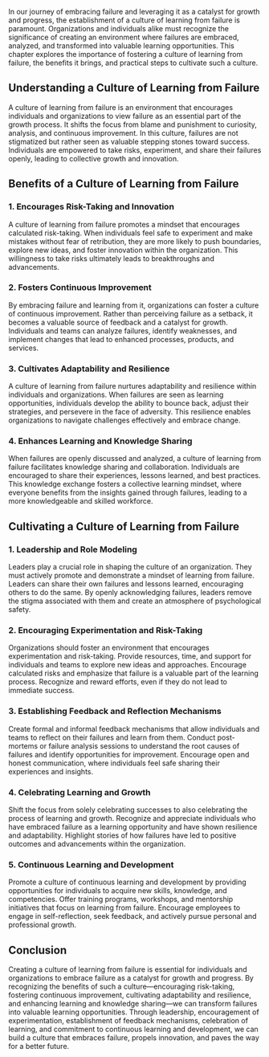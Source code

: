 
In our journey of embracing failure and leveraging it as a catalyst for growth and progress, the establishment of a culture of learning from failure is paramount. Organizations and individuals alike must recognize the significance of creating an environment where failures are embraced, analyzed, and transformed into valuable learning opportunities. This chapter explores the importance of fostering a culture of learning from failure, the benefits it brings, and practical steps to cultivate such a culture.

## Understanding a Culture of Learning from Failure

A culture of learning from failure is an environment that encourages individuals and organizations to view failure as an essential part of the growth process. It shifts the focus from blame and punishment to curiosity, analysis, and continuous improvement. In this culture, failures are not stigmatized but rather seen as valuable stepping stones toward success. Individuals are empowered to take risks, experiment, and share their failures openly, leading to collective growth and innovation.

## Benefits of a Culture of Learning from Failure

### 1\. Encourages Risk-Taking and Innovation

A culture of learning from failure promotes a mindset that encourages calculated risk-taking. When individuals feel safe to experiment and make mistakes without fear of retribution, they are more likely to push boundaries, explore new ideas, and foster innovation within the organization. This willingness to take risks ultimately leads to breakthroughs and advancements.

### 2\. Fosters Continuous Improvement

By embracing failure and learning from it, organizations can foster a culture of continuous improvement. Rather than perceiving failure as a setback, it becomes a valuable source of feedback and a catalyst for growth. Individuals and teams can analyze failures, identify weaknesses, and implement changes that lead to enhanced processes, products, and services.

### 3\. Cultivates Adaptability and Resilience

A culture of learning from failure nurtures adaptability and resilience within individuals and organizations. When failures are seen as learning opportunities, individuals develop the ability to bounce back, adjust their strategies, and persevere in the face of adversity. This resilience enables organizations to navigate challenges effectively and embrace change.

### 4\. Enhances Learning and Knowledge Sharing

When failures are openly discussed and analyzed, a culture of learning from failure facilitates knowledge sharing and collaboration. Individuals are encouraged to share their experiences, lessons learned, and best practices. This knowledge exchange fosters a collective learning mindset, where everyone benefits from the insights gained through failures, leading to a more knowledgeable and skilled workforce.

## Cultivating a Culture of Learning from Failure

### 1\. Leadership and Role Modeling

Leaders play a crucial role in shaping the culture of an organization. They must actively promote and demonstrate a mindset of learning from failure. Leaders can share their own failures and lessons learned, encouraging others to do the same. By openly acknowledging failures, leaders remove the stigma associated with them and create an atmosphere of psychological safety.

### 2\. Encouraging Experimentation and Risk-Taking

Organizations should foster an environment that encourages experimentation and risk-taking. Provide resources, time, and support for individuals and teams to explore new ideas and approaches. Encourage calculated risks and emphasize that failure is a valuable part of the learning process. Recognize and reward efforts, even if they do not lead to immediate success.

### 3\. Establishing Feedback and Reflection Mechanisms

Create formal and informal feedback mechanisms that allow individuals and teams to reflect on their failures and learn from them. Conduct post-mortems or failure analysis sessions to understand the root causes of failures and identify opportunities for improvement. Encourage open and honest communication, where individuals feel safe sharing their experiences and insights.

### 4\. Celebrating Learning and Growth

Shift the focus from solely celebrating successes to also celebrating the process of learning and growth. Recognize and appreciate individuals who have embraced failure as a learning opportunity and have shown resilience and adaptability. Highlight stories of how failures have led to positive outcomes and advancements within the organization.

### 5\. Continuous Learning and Development

Promote a culture of continuous learning and development by providing opportunities for individuals to acquire new skills, knowledge, and competencies. Offer training programs, workshops, and mentorship initiatives that focus on learning from failure. Encourage employees to engage in self-reflection, seek feedback, and actively pursue personal and professional growth.

## Conclusion

Creating a culture of learning from failure is essential for individuals and organizations to embrace failure as a catalyst for growth and progress. By recognizing the benefits of such a culture—encouraging risk-taking, fostering continuous improvement, cultivating adaptability and resilience, and enhancing learning and knowledge sharing—we can transform failures into valuable learning opportunities. Through leadership, encouragement of experimentation, establishment of feedback mechanisms, celebration of learning, and commitment to continuous learning and development, we can build a culture that embraces failure, propels innovation, and paves the way for a better future.
